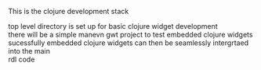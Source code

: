 This is the clojure development stack  
  
top level directory is set up for basic clojure widget development    
there will be a simple manevn gwt project to test embedded clojure widgets    
sucessfully embedded clojure widgets can then be seamlessly intergrtaed into the main  
rdl code     


